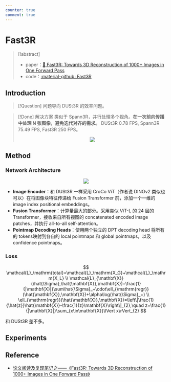 ```yaml
---
counter: true
comment: true
---
```


# Fast3R

> [!abstract]
> - paper：[:book: Fast3R: Towards 3D Reconstruction of 1000+ Images in One Forward Pass](https://github.com/facebookresearch/fast3r)
> - code：[:material-github: Fast3R](https://arxiv.org/abs/2501.13928)

## Introduction

> [!Question] 问题导向
> DUSt3R 的效率问题。

> [!Done] 解决方案
> 类似于 Spann3R，并行处理多个视角。**在一次前向传播中处理 N 张图像，避免迭代对齐的需求。** DUSt3R 0.78 FPS, Spann3R 75.49 FPS, Fast3R 250 FPS。
> <center><img src="https://cdn.jsdelivr.net/gh/jujimeizuo/note@gh-pages/assets/images/cv/slam/fast3r-1.jpg"></center>

## Method

### Network Architecture

<center><img src="https://cdn.jsdelivr.net/gh/jujimeizuo/note@gh-pages/assets/images/cv/slam/fast3r-2.jpg"></center>

- **Image Encoder**：和 DUSt3R 一样采用 CroCo ViT（作者说 DINOv2 类似也可以）在将图像块特征传递给 Fusion Transformer 前，添加一个一维的 image index positional embeddings。
- **Fusion Transformer**：计算量最大的部分。采用类似 ViT-L 的 24 层的 Transformer，接收来自所有视图的 concatenated encoded image patches，并执行 all-to-all self-attention。
- **Pointmap Decoding Heads**：使用两个独立的 DPT decoding head 将所有的 tokens映射到各自的 local pointmaps 和 global pointmaps，以及 confidence pointmaps。


### Loss

$$
\mathcal{L}_\mathrm{total}=\mathcal{L}_\mathrm{X_G}+\mathcal{L}_\mathrm{X_L} \\
\mathcal{L}_{\mathbf{X}}(\hat{\Sigma},\hat{\mathbf{X}},\mathbf{X})=\frac{1}{|\mathbf{X}|}\sum\hat{\Sigma}_+\cdot\ell_{\mathrm{regr}}(\hat{\mathbf{X}},\mathbf{X})+\alpha\log(\hat{\Sigma}_+) \\
\ell_{\mathrm{regr}}(\hat{\mathbf{X}},\mathbf{X})=\left\|\frac{1}{\hat{z}}\hat{\mathbf{X}}-\frac{1}{z}\mathbf{X}\right\|_{2},\quad z=\frac{1}{|\mathbf{X}|}\sum_{x\in\mathbf{X}}\lVert x\rVert_{2}
$$

和 DUSt3R 差不多。

## Experiments


## Reference

- [论文阅读及复现笔记之——《Fast3R: Towards 3D Reconstruction of 1000+ Images in One Forward Pass》](https://kwanwaipang.github.io/Fast3R/)
